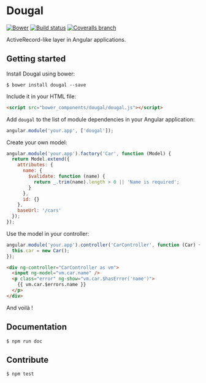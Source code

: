 # Dougal

[![Bower](https://img.shields.io/bower/v/dougal.svg?maxAge=2592000)](https://github.com/aol/dougal/releases)
[![Build status](https://img.shields.io/travis/aol/dougal/master.svg?maxAge=2592000)](https://travis-ci.org/aol/dougal)
[![Coveralls branch](https://img.shields.io/coveralls/aol/dougal/master.svg?maxAge=2592000)](https://coveralls.io/github/aol/dougal)

ActiveRecord-like layer in Angular applications.

## Getting started

Install Dougal using bower:

    $ bower install dougal --save

Include it in your HTML file:

```html
<script src="bower_components/dougal/dougal.js"></script>
```

Add `dougal` to the list of module dependencies in your Angular application:

```javascript
angular.module('your.app', ['dougal']);
```

Create your own model:

```javascript
angular.module('your.app').factory('Car', function (Model) {
  return Model.extend({
    attributes: {
      name: {
        $validate: function (name) {
          return _.trim(name).length > 0 || 'Name is required';
        }
      },
      id: {}
    },
    baseUrl: '/cars'
  });
});
```

Use the model in your controller:

```javascript
angular.module('your.app').controller('CarController', function (Car) {
  this.car = new Car();
});
```

```html
<div ng-controller="CarController as vm">
  <input ng-model="vm.car.name" />
  <p class="error" ng-show="vm.car.$hasError('name')">
    {{ vm.car.$errors.name }}
  </p>
</div>
```

And voilà !

## Documentation

    $ npm run doc

## Contribute

    $ npm test
